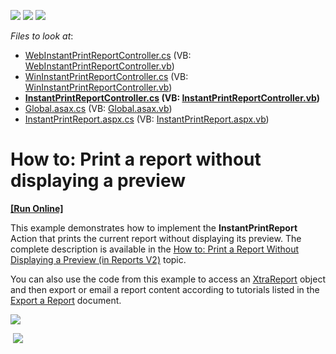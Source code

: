 <!-- default badges list -->
![](https://img.shields.io/endpoint?url=https://codecentral.devexpress.com/api/v1/VersionRange/128592402/21.1.3%2B)
[![](https://img.shields.io/badge/Open_in_DevExpress_Support_Center-FF7200?style=flat-square&logo=DevExpress&logoColor=white)](https://supportcenter.devexpress.com/ticket/details/E5146)
[![](https://img.shields.io/badge/📖_How_to_use_DevExpress_Examples-e9f6fc?style=flat-square)](https://docs.devexpress.com/GeneralInformation/403183)
<!-- default badges end -->
<!-- default file list -->
*Files to look at*:

* [WebInstantPrintReportController.cs](./CS/InstantPrintReportsV2Example.Module.Web/Controllers/WebInstantPrintReportController.cs) (VB: [WebInstantPrintReportController.vb](./VB/InstantPrintReportsV2Example.Module.Web/Controllers/WebInstantPrintReportController.vb))
* [WinInstantPrintReportController.cs](./CS/InstantPrintReportsV2Example.Module.Win/Controllers/WinInstantPrintReportController.cs) (VB: [WinInstantPrintReportController.vb](./VB/InstantPrintReportsV2Example.Module.Win/Controllers/WinInstantPrintReportController.vb))
* **[InstantPrintReportController.cs](./CS/InstantPrintReportsV2Example.Module/Controllers/InstantPrintReportController.cs) (VB: [InstantPrintReportController.vb](./VB/InstantPrintReportsV2Example.Module/Controllers/InstantPrintReportController.vb))**
* [Global.asax.cs](./CS/InstantPrintReportsV2Example.Web/Global.asax.cs) (VB: [Global.asax.vb](./VB/InstantPrintReportsV2Example.Web/Global.asax.vb))
* [InstantPrintReport.aspx.cs](./CS/InstantPrintReportsV2Example.Web/InstantPrintReport.aspx.cs) (VB: [InstantPrintReport.aspx.vb](./VB/InstantPrintReportsV2Example.Web/InstantPrintReport.aspx.vb))
<!-- default file list end -->
# How to: Print a report without displaying a preview
<!-- run online -->
**[[Run Online]](https://codecentral.devexpress.com/128592402/)**
<!-- run online end -->


<p>This example demonstrates how to implement the <strong>InstantPrintReport</strong> Action that prints the current report without displaying its preview. The complete description is available in the <a href="https://documentation.devexpress.com/#Xaf/CustomDocument3601"><u>How to: Print a Report Without Displaying a Preview (in Reports V2)</u></a> topic.</p>
<p>You can also use the code from this example to access an <a href="https://documentation.devexpress.com/#XtraReports/clsDevExpressXtraReportsUIXtraReporttopic"><u>XtraReport</u></a> object and then export or email a report content according to tutorials listed in the <a href="https://documentation.devexpress.com/#XtraReports/CustomDocument15796"><u>Export a Report</u></a> document.</p>
<p><img src="https://raw.githubusercontent.com/DevExpress-Examples/how-to-print-a-report-without-displaying-a-preview-e5146/21.1.3+/media/59998a06-247e-11e5-80bf-00155d62480c.png"></p>
<p> <img src="https://raw.githubusercontent.com/DevExpress-Examples/how-to-print-a-report-without-displaying-a-preview-e5146/21.1.3+/media/f24fb41e-c29c-11e6-80bf-00155d62480c.png"></p>

<br/>


